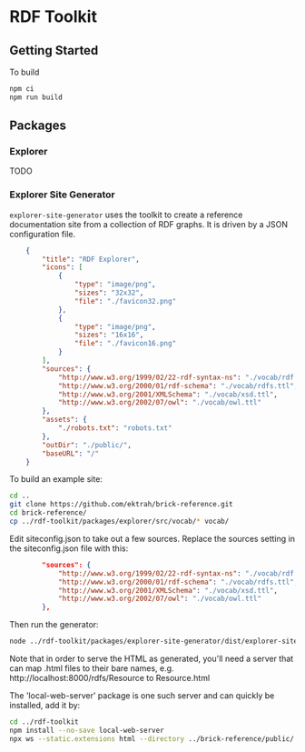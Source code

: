 # RDF Toolkit

## Getting Started
To build

```bash
npm ci
npm run build
```

## Packages

### Explorer
TODO

### Explorer Site Generator
`explorer-site-generator` uses the toolkit to create a reference documentation site from a collection of RDF graphs.
It is driven by a JSON configuration file. 

```json
    {
        "title": "RDF Explorer",
        "icons": [
            {
                "type": "image/png",
                "sizes": "32x32",
                "file": "./favicon32.png"
            },
            {
                "type": "image/png",
                "sizes": "16x16",
                "file": "./favicon16.png"
            }
        ],
        "sources": {
            "http://www.w3.org/1999/02/22-rdf-syntax-ns": "./vocab/rdf.ttl",
            "http://www.w3.org/2000/01/rdf-schema": "./vocab/rdfs.ttl",
            "http://www.w3.org/2001/XMLSchema": "./vocab/xsd.ttl",
            "http://www.w3.org/2002/07/owl": "./vocab/owl.ttl"
        },
        "assets": {
            "./robots.txt": "robots.txt"
        },
        "outDir": "./public/",
        "baseURL": "/"
    }
```

To build an example site: 
```bash
cd ..
git clone https://github.com/ektrah/brick-reference.git
cd brick-reference/
cp ../rdf-toolkit/packages/explorer/src/vocab/* vocab/
```

Edit siteconfig.json to take out a few sources. Replace the sources setting in the siteconfig.json file with this:
```json
        "sources": {
            "http://www.w3.org/1999/02/22-rdf-syntax-ns": "./vocab/rdf.ttl",
            "http://www.w3.org/2000/01/rdf-schema": "./vocab/rdfs.ttl",
            "http://www.w3.org/2001/XMLSchema": "./vocab/xsd.ttl",
            "http://www.w3.org/2002/07/owl": "./vocab/owl.ttl"
        },
```
Then run the generator:
```bash
node ../rdf-toolkit/packages/explorer-site-generator/dist/explorer-site-generator.js
```

Note that in order to serve the HTML as generated, you'll need a server that can map .html files to their bare names, e.g. http://localhost:8000/rdfs/Resource to Resource.html 

The 'local-web-server' package is one such server and can quickly be installed, add it by:

```bash
cd ../rdf-toolkit
npm install --no-save local-web-server
npx ws --static.extensions html --directory ../brick-reference/public/
```

